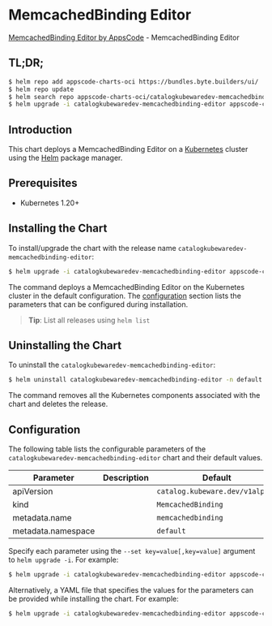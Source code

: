 # MemcachedBinding Editor

[MemcachedBinding Editor by AppsCode](https://byte.builders) - MemcachedBinding Editor

## TL;DR;

```bash
$ helm repo add appscode-charts-oci https://bundles.byte.builders/ui/
$ helm repo update
$ helm search repo appscode-charts-oci/catalogkubewaredev-memcachedbinding-editor --version=v0.11.0
$ helm upgrade -i catalogkubewaredev-memcachedbinding-editor appscode-charts-oci/catalogkubewaredev-memcachedbinding-editor -n default --create-namespace --version=v0.11.0
```

## Introduction

This chart deploys a MemcachedBinding Editor on a [Kubernetes](http://kubernetes.io) cluster using the [Helm](https://helm.sh) package manager.

## Prerequisites

- Kubernetes 1.20+

## Installing the Chart

To install/upgrade the chart with the release name `catalogkubewaredev-memcachedbinding-editor`:

```bash
$ helm upgrade -i catalogkubewaredev-memcachedbinding-editor appscode-charts-oci/catalogkubewaredev-memcachedbinding-editor -n default --create-namespace --version=v0.11.0
```

The command deploys a MemcachedBinding Editor on the Kubernetes cluster in the default configuration. The [configuration](#configuration) section lists the parameters that can be configured during installation.

> **Tip**: List all releases using `helm list`

## Uninstalling the Chart

To uninstall the `catalogkubewaredev-memcachedbinding-editor`:

```bash
$ helm uninstall catalogkubewaredev-memcachedbinding-editor -n default
```

The command removes all the Kubernetes components associated with the chart and deletes the release.

## Configuration

The following table lists the configurable parameters of the `catalogkubewaredev-memcachedbinding-editor` chart and their default values.

|     Parameter      | Description |                  Default                   |
|--------------------|-------------|--------------------------------------------|
| apiVersion         |             | <code>catalog.kubeware.dev/v1alpha1</code> |
| kind               |             | <code>MemcachedBinding</code>              |
| metadata.name      |             | <code>memcachedbinding</code>              |
| metadata.namespace |             | <code>default</code>                       |


Specify each parameter using the `--set key=value[,key=value]` argument to `helm upgrade -i`. For example:

```bash
$ helm upgrade -i catalogkubewaredev-memcachedbinding-editor appscode-charts-oci/catalogkubewaredev-memcachedbinding-editor -n default --create-namespace --version=v0.11.0 --set apiVersion=catalog.kubeware.dev/v1alpha1
```

Alternatively, a YAML file that specifies the values for the parameters can be provided while
installing the chart. For example:

```bash
$ helm upgrade -i catalogkubewaredev-memcachedbinding-editor appscode-charts-oci/catalogkubewaredev-memcachedbinding-editor -n default --create-namespace --version=v0.11.0 --values values.yaml
```
